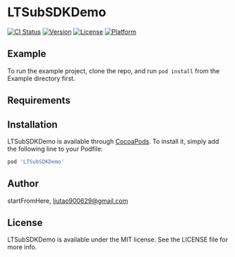 # LTSubSDKDemo

[![CI Status](https://img.shields.io/travis/startFromHere/LTSubSDKDemo.svg?style=flat)](https://travis-ci.org/startFromHere/LTSubSDKDemo)
[![Version](https://img.shields.io/cocoapods/v/LTSubSDKDemo.svg?style=flat)](https://cocoapods.org/pods/LTSubSDKDemo)
[![License](https://img.shields.io/cocoapods/l/LTSubSDKDemo.svg?style=flat)](https://cocoapods.org/pods/LTSubSDKDemo)
[![Platform](https://img.shields.io/cocoapods/p/LTSubSDKDemo.svg?style=flat)](https://cocoapods.org/pods/LTSubSDKDemo)

## Example

To run the example project, clone the repo, and run `pod install` from the Example directory first.

## Requirements

## Installation

LTSubSDKDemo is available through [CocoaPods](https://cocoapods.org). To install
it, simply add the following line to your Podfile:

```ruby
pod 'LTSubSDKDemo'
```

## Author

startFromHere, liutao900629@gmail.com

## License

LTSubSDKDemo is available under the MIT license. See the LICENSE file for more info.
